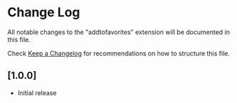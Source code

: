 # Change Log

All notable changes to the "addtofavorites" extension will be documented in this file.

Check [Keep a Changelog](http://keepachangelog.com/) for recommendations on how to structure this file.

## [1.0.0]

- Initial release
